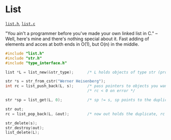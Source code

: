 # List

[`list.h`](./../src/list.h), [`list.c`](./../src/list.c)

"You ain't a programmer before you've made your own linked list in C." – Well, here's mine and there's nothing special about it. Fast adding of elements and acces at both ends in O(1), but O(n) in the middle.

```C
#include "list.h"
#include "str.h"
#include "type_interface.h"

list *L = list_new(&str_type);      /* L holds objects of type str (provided with the library) */

str *s = str_from_cstr("Werner Heisenberg");
int rc = list_push_back(L, s);      /* pass pointers to objects you want to copy into the list */
                                    /* rc < 0 on error */

str *sp = list_get(L, 0);           /* sp != s, sp points to the duplicate of s in the list */

str out;
rc = list_pop_back(L, &out);        /* now out holds the duplicate, rc == 0 if L was empty */

str_delete(s);
str_destroy(out);
list_delete(L);
```
